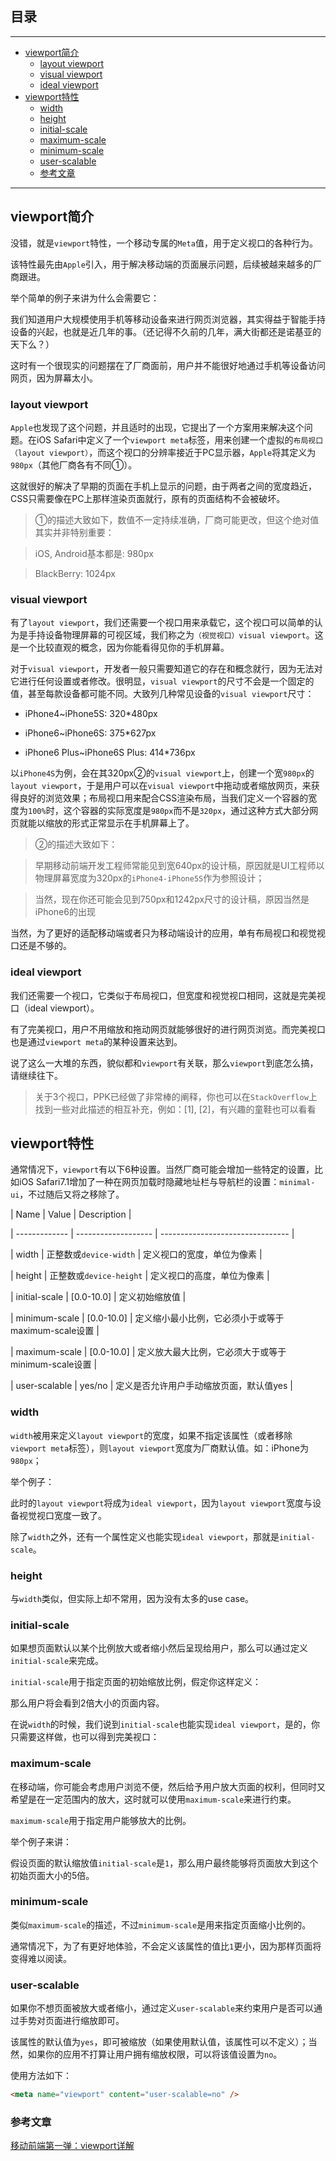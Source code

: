 ## 目录
---
- [viewport简介](#viewport简介)
  - [layout viewport](#layout-viewport)
  - [visual viewport](#visual-viewport)
  - [ideal viewport](#ideal-viewport)
- [viewport特性](#viewport特性)
  - [width](#width)
  - [height](#height)
  - [initial-scale](#initial-scale)
  - [maximum-scale](#maximum-scale)
  - [minimum-scale](#minimum-scale)
  - [user-scalable](#user-scalable)
  - [参考文章](#参考文章)
---

## viewport简介

没错，就是`viewport`特性，一个移动专属的`Meta`值，用于定义视口的各种行为。

该特性最先由`Apple`引入，用于解决移动端的页面展示问题，后续被越来越多的厂商跟进。

举个简单的例子来讲为什么会需要它：

我们知道用户大规模使用手机等移动设备来进行网页浏览器，其实得益于智能手持设备的兴起，也就是近几年的事。（还记得不久前的几年，满大街都还是诺基亚的天下么？）

这时有一个很现实的问题摆在了厂商面前，用户并不能很好地通过手机等设备访问网页，因为屏幕太小。

### layout viewport

`Apple`也发现了这个问题，并且适时的出现，它提出了一个方案用来解决这个问题。在iOS Safari中定义了一个`viewport meta`标签，用来创建一个虚拟的`布局视口（layout viewport）`，而这个视口的分辨率接近于PC显示器，`Apple`将其定义为`980px`（其他厂商各有不同①）。

这就很好的解决了早期的页面在手机上显示的问题，由于两者之间的宽度趋近，CSS只需要像在PC上那样渲染页面就行，原有的页面结构不会被破坏。

> ①的描述大致如下，数值不一定持续准确，厂商可能更改，但这个绝对值其实并非特别重要：

> iOS, Android基本都是: 980px

> BlackBerry: 1024px

### visual viewport

有了`layout viewport`，我们还需要一个视口用来承载它，这个视口可以简单的认为是手持设备物理屏幕的可视区域，我们称之为`（视觉视口）visual viewport`。这是一个比较直观的概念，因为你能看得见你的手机屏幕。

对于`visual viewport`，开发者一般只需要知道它的存在和概念就行，因为无法对它进行任何设置或者修改。很明显，`visual viewport`的尺寸不会是一个固定的值，甚至每款设备都可能不同。大致列几种常见设备的`visual viewport`尺寸：

- iPhone4~iPhone5S: 320*480px

- iPhone6~iPhone6S: 375*627px

- iPhone6 Plus~iPhone6S Plus: 414*736px

以`iPhone4S`为例，会在其320px②的`visual viewport`上，创建一个宽`980px`的`layout viewport`，于是用户可以在`visual viewport`中拖动或者缩放网页，来获得良好的浏览效果；布局视口用来配合CSS渲染布局，当我们定义一个容器的宽度为`100%`时，这个容器的实际宽度是`980px`而不是`320px`，通过这种方式大部分网页就能以缩放的形式正常显示在手机屏幕上了。

> ②的描述大致如下：

> 早期移动前端开发工程师常能见到宽640px的设计稿，原因就是UI工程师以物理屏幕宽度为320px的`iPhone4-iPhone5S`作为参照设计；

> 当然，现在你还可能会见到750px和1242px尺寸的设计稿，原因当然是iPhone6的出现

当然，为了更好的适配移动端或者只为移动端设计的应用，单有布局视口和视觉视口还是不够的。

### ideal viewport

我们还需要一个视口，它类似于布局视口，但宽度和视觉视口相同，这就是完美视口（ideal viewport）。

有了完美视口，用户不用缩放和拖动网页就能够很好的进行网页浏览。而完美视口也是通过`viewport meta`的某种设置来达到。

说了这么一大堆的东西，貌似都和`viewport`有关联，那么`viewport`到底怎么搞，请继续往下。

> 关于3个视口，PPK已经做了非常棒的阐释，你也可以在`StackOverflow`上找到一些对此描述的相互补充，例如：[1], [2]，有兴趣的童鞋也可以看看

## viewport特性

通常情况下，`viewport`有以下6种设置。当然厂商可能会增加一些特定的设置，比如iOS Safari7.1增加了一种在网页加载时隐藏地址栏与导航栏的设置：`minimal-ui`，不过随后又将之移除了。

| Name          | Value               | Description                      |

| ------------- | ------------------- | -------------------------------- |

| width         | 正整数或`device-width`  | 定义视口的宽度，单位为像素                    |

| height        | 正整数或`device-height` | 定义视口的高度，单位为像素                    |

| initial-scale | [0.0-10.0]          | 定义初始缩放值                          |

| minimum-scale | [0.0-10.0]          | 定义缩小最小比例，它必须小于或等于maximum-scale设置 |

| maximum-scale | [0.0-10.0]          | 定义放大最大比例，它必须大于或等于minimum-scale设置 |

| user-scalable | yes/no              | 定义是否允许用户手动缩放页面，默认值yes            |

### width

`width`被用来定义`layout viewport`的宽度，如果不指定该属性（或者移除`viewport meta`标签），则`layout viewport`宽度为厂商默认值。如：iPhone为`980px`；

举个例子：

此时的`layout viewport`将成为`ideal viewport`，因为`layout viewport`宽度与设备视觉视口宽度一致了。

除了`width`之外，还有一个属性定义也能实现`ideal viewport`，那就是`initial-scale`。

### height

与`width`类似，但实际上却不常用，因为没有太多的use case。

### initial-scale

如果想页面默认以某个比例放大或者缩小然后呈现给用户，那么可以通过定义`initial-scale`来完成。

`initial-scale`用于指定页面的初始缩放比例，假定你这样定义：

那么用户将会看到2倍大小的页面内容。

在说`width`的时候，我们说到`initial-scale`也能实现`ideal viewport`，是的，你只需要这样做，也可以得到完美视口：

### maximum-scale

在移动端，你可能会考虑用户浏览不便，然后给予用户放大页面的权利，但同时又希望是在一定范围内的放大，这时就可以使用`maximum-scale`来进行约束。

`maximum-scale`用于指定用户能够放大的比例。

举个例子来讲：

假设页面的默认缩放值`initial-scale`是`1`，那么用户最终能够将页面放大到这个初始页面大小的5倍。

### minimum-scale

类似`maximum-scale`的描述，不过`minimum-scale`是用来指定页面缩小比例的。

通常情况下，为了有更好地体验，不会定义该属性的值比`1`更小，因为那样页面将变得难以阅读。

### user-scalable

如果你不想页面被放大或者缩小，通过定义`user-scalable`来约束用户是否可以通过手势对页面进行缩放即可。

该属性的默认值为`yes`，即可被缩放（如果使用默认值，该属性可以不定义）；当然，如果你的应用不打算让用户拥有缩放权限，可以将该值设置为`no`。

使用方法如下：

```html
<meta name="viewport" content="user-scalable=no" />
```

### 参考文章

[移动前端第一弹：viewport详解](http://blog.doyoe.com/2015/10/13/mobile/%E7%A7%BB%E5%8A%A8%E5%89%8D%E7%AB%AF%E7%AC%AC%E4%B8%80%E5%BC%B9%EF%BC%9Aviewport%E8%AF%A6%E8%A7%A3/)

